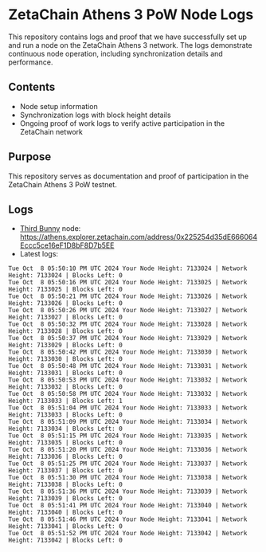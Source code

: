 # ZetaChain Athens 3 PoW Node Logs
This repository contains logs and proof that we have successfully set up and run a node on the ZetaChain Athens 3 network. The logs demonstrate continuous node operation, including synchronization details and performance.

## Contents
- Node setup information
- Synchronization logs with block height details
- Ongoing proof of work logs to verify active participation in the ZetaChain network

## Purpose
This repository serves as documentation and proof of participation in the ZetaChain Athens 3 PoW testnet.

## Logs

- [Third Bunny](https://thirdbunny.xyz/) node: https://athens.explorer.zetachain.com/address/0x225254d35dE666064Eccc5ce16eF1D8bF8D7b5EE
- Latest logs:
```
Tue Oct  8 05:50:10 PM UTC 2024 Your Node Height: 7133024 | Network Height: 7133024 | Blocks Left: 0
Tue Oct  8 05:50:16 PM UTC 2024 Your Node Height: 7133025 | Network Height: 7133025 | Blocks Left: 0
Tue Oct  8 05:50:21 PM UTC 2024 Your Node Height: 7133026 | Network Height: 7133026 | Blocks Left: 0
Tue Oct  8 05:50:26 PM UTC 2024 Your Node Height: 7133027 | Network Height: 7133027 | Blocks Left: 0
Tue Oct  8 05:50:32 PM UTC 2024 Your Node Height: 7133028 | Network Height: 7133028 | Blocks Left: 0
Tue Oct  8 05:50:37 PM UTC 2024 Your Node Height: 7133029 | Network Height: 7133029 | Blocks Left: 0
Tue Oct  8 05:50:42 PM UTC 2024 Your Node Height: 7133030 | Network Height: 7133030 | Blocks Left: 0
Tue Oct  8 05:50:48 PM UTC 2024 Your Node Height: 7133031 | Network Height: 7133031 | Blocks Left: 0
Tue Oct  8 05:50:53 PM UTC 2024 Your Node Height: 7133032 | Network Height: 7133032 | Blocks Left: 0
Tue Oct  8 05:50:58 PM UTC 2024 Your Node Height: 7133032 | Network Height: 7133033 | Blocks Left: 1
Tue Oct  8 05:51:04 PM UTC 2024 Your Node Height: 7133033 | Network Height: 7133033 | Blocks Left: 0
Tue Oct  8 05:51:09 PM UTC 2024 Your Node Height: 7133034 | Network Height: 7133034 | Blocks Left: 0
Tue Oct  8 05:51:15 PM UTC 2024 Your Node Height: 7133035 | Network Height: 7133035 | Blocks Left: 0
Tue Oct  8 05:51:20 PM UTC 2024 Your Node Height: 7133036 | Network Height: 7133036 | Blocks Left: 0
Tue Oct  8 05:51:25 PM UTC 2024 Your Node Height: 7133037 | Network Height: 7133037 | Blocks Left: 0
Tue Oct  8 05:51:30 PM UTC 2024 Your Node Height: 7133038 | Network Height: 7133038 | Blocks Left: 0
Tue Oct  8 05:51:36 PM UTC 2024 Your Node Height: 7133039 | Network Height: 7133039 | Blocks Left: 0
Tue Oct  8 05:51:41 PM UTC 2024 Your Node Height: 7133040 | Network Height: 7133040 | Blocks Left: 0
Tue Oct  8 05:51:46 PM UTC 2024 Your Node Height: 7133041 | Network Height: 7133041 | Blocks Left: 0
Tue Oct  8 05:51:52 PM UTC 2024 Your Node Height: 7133042 | Network Height: 7133042 | Blocks Left: 0
```
